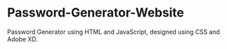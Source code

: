 # Password-Generator-Website
Password Generator using HTML and JavaScript, designed using CSS and Adobe XD.
